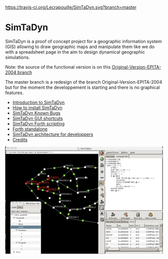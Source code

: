 https://travis-ci.org/Lecrapouille/SimTaDyn.svg?branch=master

# SimTaDyn

SimTaDyn is a proof of concept project for a geographic information system (GIS) allowing to draw geographic maps and manipulate them like we do with a spreadsheet page in the aim to design dynamical geographic simulations.

Note: the source of the functional version is on this [Original-Version-EPITA-2004 branch](https://github.com/Lecrapouille/SimTaDyn/tree/Original-Version-EPITA-2004)

The master branch is a redesign of the branch Original-Version-EPITA-2004 but for the moment the developpement is starting and there is no graphical features.

* [Introduction to SimTaDyn](https://github.com/Lecrapouille/SimTaDyn/blob/master/doc/SimTaDyn.md)
* [How to install SimTaDyn](https://github.com/Lecrapouille/SimTaDyn/blob/master/doc/Install.md)
* [SimTaDyn Known Bugs](https://github.com/Lecrapouille/SimTaDyn/blob/master/doc/Bugs.md)
* [SimTaDyn GUI shortcuts](https://github.com/Lecrapouille/SimTaDyn/blob/master/doc/Shortcuts.md)
* [SimTaDyn Forth scripting](https://github.com/Lecrapouille/SimTaDyn/blob/master/src/forth/doc/forth.md)
* [Forth standalone](https://github.com/Lecrapouille/SimTaDyn/blob/master/src/forth/doc/standalone.md)
* [SimTaDyn architecture for developpers](https://github.com/Lecrapouille/SimTaDyn/blob/master/doc/Architecture.md)
* [Credits](https://github.com/Lecrapouille/SimTaDyn/blob/master/doc/Credits.md)

![alt tag](https://github.com/Lecrapouille/SimTaDyn/blob/master/doc/SimTaDyn.jpg)
